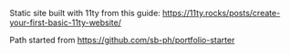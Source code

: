 Static site built with 11ty from this guide: https://11ty.rocks/posts/create-your-first-basic-11ty-website/

Path started from https://github.com/sb-ph/portfolio-starter
